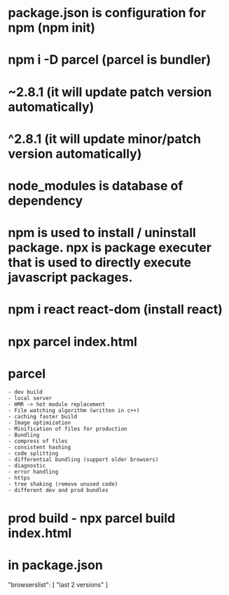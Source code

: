 # package.json is configuration for npm (npm init)

# npm i -D parcel (parcel is bundler)

# ~2.8.1 (it will update patch version automatically)

# ^2.8.1 (it will update minor/patch version automatically)

# node_modules is database of dependency

# npm is used to install / uninstall package. npx is package executer that is used to directly execute javascript packages.

# npm i react react-dom (install react)

# npx parcel index.html

# parcel
    - dev build
    - local server
    - HMR -> hot module replacement
    - File watching algorithm (written in c++)
    - caching faster build
    - Image optimization
    - Minification of files for production
    - Bundling
    - compress of files
    - consistent hashing
    - code splitting
    - differential bundling (support older browsers)
    - diagnostic
    - error handling
    - https
    - tree shaking (remove unused code)
    - different dev and prod bundles

# prod build - npx parcel build index.html

# in package.json

 "browserslist": [
    "last 2 versions"
  ]



